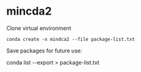 # mincda2

Clone virtual environment
```
conda create -n mindca2 --file package-list.txt
```


Save packages for future use:

conda list --export > package-list.txt
